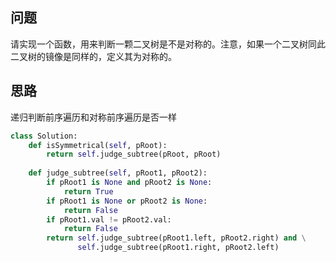 ## 问题
请实现一个函数，用来判断一颗二叉树是不是对称的。注意，如果一个二叉树同此二叉树的镜像是同样的，定义其为对称的。

## 思路
递归判断前序遍历和对称前序遍历是否一样
```python
class Solution:
    def isSymmetrical(self, pRoot):
        return self.judge_subtree(pRoot, pRoot)
    
    def judge_subtree(self, pRoot1, pRoot2):
        if pRoot1 is None and pRoot2 is None:
            return True
        if pRoot1 is None or pRoot2 is None:
            return False
        if pRoot1.val != pRoot2.val:
            return False
        return self.judge_subtree(pRoot1.left, pRoot2.right) and \
               self.judge_subtree(pRoot1.right, pRoot2.left)
```

